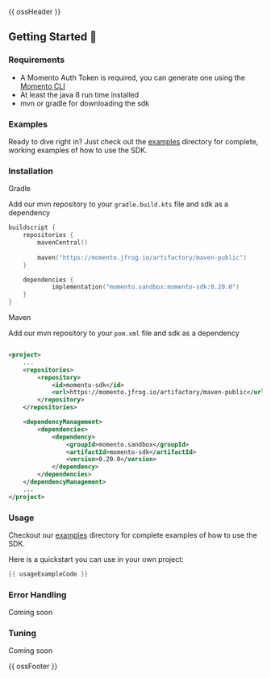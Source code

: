 {{ ossHeader }}

## Getting Started :running:

### Requirements

- A Momento Auth Token is required, you can generate one using the [Momento CLI](https://github.com/momentohq/momento-cli)
- At least the java 8 run time installed
- mvn or gradle for downloading the sdk

### Examples

Ready to dive right in? Just check out the [examples](./examples/README.md) directory for complete, working examples of
how to use the SDK.

### Installation

Gradle

Add our mvn repository to your `gradle.build.kts` file and sdk as a dependency

```kotlin
buildscript {
    repositories {
        mavenCentral()
        
        maven("https://momento.jfrog.io/artifactory/maven-public")
    }

    dependencies {
            implementation("momento.sandbox:momento-sdk:0.20.0")
    }
}
```

Maven

Add our mvn repository to your `pom.xml` file and sdk as a dependency

```xml

<project>
    ...
    <repositories>
        <repository>
            <id>momento-sdk</id>
            <url>https://momento.jfrog.io/artifactory/maven-public</url>
        </repository>
    </repositories>

    <dependencyManagement>
        <dependencies>
            <dependency>
                <groupId>momento.sandbox</groupId>
                <artifactId>momento-sdk</artifactId>
                <version>0.20.0</version>
            </dependency>
        </dependencies>
    </dependencyManagement>
    ...
</project>
```

### Usage

Checkout our [examples](./examples/README.md) directory for complete examples of how to use the SDK.

Here is a quickstart you can use in your own project:

```kotlin
{{ usageExampleCode }}
```

### Error Handling
Coming soon

### Tuning
Coming soon

{{ ossFooter }}
